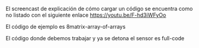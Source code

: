El screencast de explicación de cómo cargar un código se encuentra como no listado con el siguiente enlace https://youtu.be/F-hd3iWFyOo

El código de ejemplo es 8matrix-array-of-arrays

El código donde debemos trabajar y ya se detona el sensor es full-code
